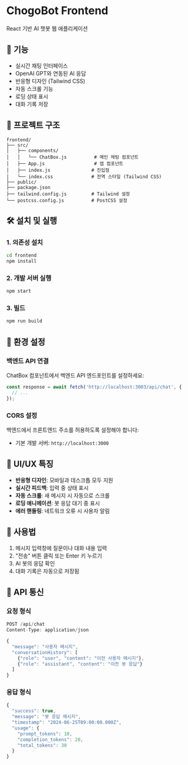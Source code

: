 # ChogoBot Frontend

React 기반 AI 챗봇 웹 애플리케이션

## 🚀 기능

- 실시간 채팅 인터페이스
- OpenAI GPT와 연동된 AI 응답
- 반응형 디자인 (Tailwind CSS)
- 자동 스크롤 기능
- 로딩 상태 표시
- 대화 기록 저장

## 📁 프로젝트 구조

```
frontend/
├── src/
│   ├── components/
│   │   └── ChatBox.js          # 메인 채팅 컴포넌트
│   ├── App.js                  # 앱 컴포넌트
│   ├── index.js               # 진입점
│   └── index.css              # 전역 스타일 (Tailwind CSS)
├── public/
├── package.json
├── tailwind.config.js         # Tailwind 설정
└── postcss.config.js          # PostCSS 설정
```

## 🛠 설치 및 실행

### 1. 의존성 설치
```bash
cd frontend
npm install
```

### 2. 개발 서버 실행
```bash
npm start
```

### 3. 빌드
```bash
npm run build
```

## 🔧 환경 설정

### 백엔드 API 연결
ChatBox 컴포넌트에서 백엔드 API 엔드포인트를 설정하세요:
```javascript
const response = await fetch('http://localhost:3003/api/chat', {
  // ...
});
```

### CORS 설정
백엔드에서 프론트엔드 주소를 허용하도록 설정해야 합니다:
- 기본 개발 서버: `http://localhost:3000`

## 🎨 UI/UX 특징

- **반응형 디자인**: 모바일과 데스크톱 모두 지원
- **실시간 피드백**: 입력 중 상태 표시
- **자동 스크롤**: 새 메시지 시 자동으로 스크롤
- **로딩 애니메이션**: 봇 응답 대기 중 표시
- **에러 핸들링**: 네트워크 오류 시 사용자 알림

## 📱 사용법

1. 메시지 입력창에 질문이나 대화 내용 입력
2. "전송" 버튼 클릭 또는 Enter 키 누르기
3. AI 봇의 응답 확인
4. 대화 기록은 자동으로 저장됨

## 🔌 API 통신

### 요청 형식
```javascript
POST /api/chat
Content-Type: application/json

{
  "message": "사용자 메시지",
  "conversationHistory": [
    {"role": "user", "content": "이전 사용자 메시지"},
    {"role": "assistant", "content": "이전 봇 응답"}
  ]
}
```

### 응답 형식
```javascript
{
  "success": true,
  "message": "봇 응답 메시지",
  "timestamp": "2024-06-25T09:00:00.000Z",
  "usage": {
    "prompt_tokens": 10,
    "completion_tokens": 20,
    "total_tokens": 30
  }
}
```
